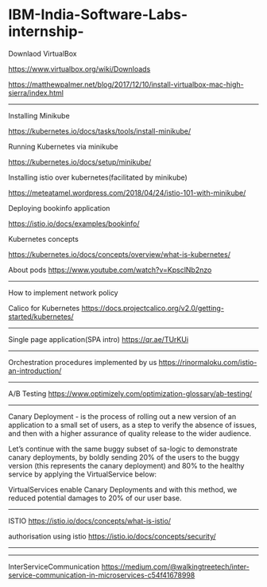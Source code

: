 # IBM-India-Software-Labs-internship-

Downlaod VirtualBox

https://www.virtualbox.org/wiki/Downloads

https://matthewpalmer.net/blog/2017/12/10/install-virtualbox-mac-high-sierra/index.html
____________________________________________________________________________________________________________________________

Installing Minikube

https://kubernetes.io/docs/tasks/tools/install-minikube/

Running Kubernetes via minikube

https://kubernetes.io/docs/setup/minikube/


Installing istio over kubernetes(facilitated by minikube)

https://meteatamel.wordpress.com/2018/04/24/istio-101-with-minikube/

Deploying bookinfo application

https://istio.io/docs/examples/bookinfo/

Kubernetes concepts 

https://kubernetes.io/docs/concepts/overview/what-is-kubernetes/
 
About pods https://www.youtube.com/watch?v=KpsclNb2nzo

____________________________________________________________________________________________________________________________
How to implement network policy

Calico for Kubernetes https://docs.projectcalico.org/v2.0/getting-started/kubernetes/

____________________________________________________________________________________________________________________________

Single page application(SPA intro) https://qr.ae/TUrKUi
____________________________________________________________________________________________________________________________

Orchestration procedures implemented by us https://rinormaloku.com/istio-an-introduction/
____________________________________________________________________________________________________________________________

A/B Testing https://www.optimizely.com/optimization-glossary/ab-testing/
____________________________________________________________________________________________________________________________

Canary Deployment - is the process of rolling out a new version of an application to a small set of users, as a step to verify the absence of issues, and then with a higher assurance of quality release to the wider audience.

Let’s continue with the same buggy subset of sa-logic to demonstrate canary deployments, by boldly sending 20% of the users to the buggy version (this represents the canary deployment) and 80% to the healthy service by applying the VirtualService below:

VirtualServices enable Canary Deployments and with this method, we reduced potential damages to 20% of our user base.
_____________________________________________________________________________________________________________________________

ISTIO https://istio.io/docs/concepts/what-is-istio/

authorisation using istio https://istio.io/docs/concepts/security/

______________________________________________________________________________________________________________________________
______________________________________________________________________________________________________________________________
InterServiceCommunication https://medium.com/@walkingtreetech/inter-service-communication-in-microservices-c54f41678998
